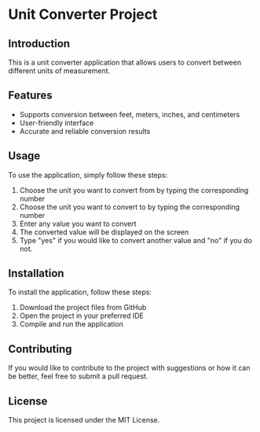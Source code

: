 # Unit Converter Project

## Introduction

This is a unit converter application that allows users to convert between different units of measurement.

## Features

- Supports conversion between feet, meters, inches, and centimeters
- User-friendly interface
- Accurate and reliable conversion results

## Usage

To use the application, simply follow these steps:

1. Choose the unit you want to convert from by typing the corresponding number
2. Choose the unit you want to convert to by typing the corresponding number
3. Enter any value you want to convert
4. The converted value will be displayed on the screen
5. Type "yes" if you would like to convert another value and "no" if you do not. 

## Installation

To install the application, follow these steps:

1. Download the project files from GitHub
2. Open the project in your preferred IDE
3. Compile and run the application

## Contributing

If you would like to contribute to the project with suggestions or how it can be better, feel free to submit a pull request.

## License

This project is licensed under the MIT License.
